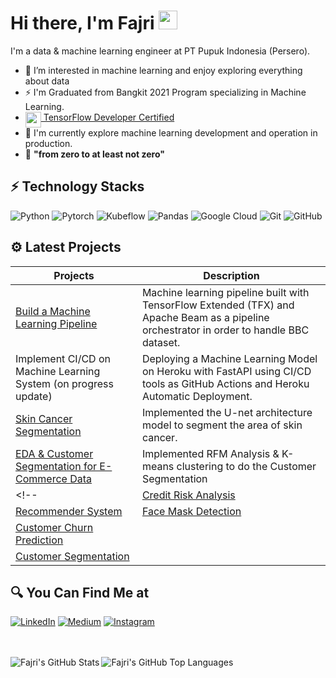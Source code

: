 #  Hi there, I'm Fajri <img src="https://github.com/TheDudeThatCode/TheDudeThatCode/blob/master/Assets/Hi.gif" width="30px">

I'm a data & machine learning engineer at PT Pupuk Indonesia (Persero). 

- 👀 I’m interested in machine learning and enjoy exploring everything about data
- ⚡ I'm Graduated from Bangkit 2021 Program specializing in Machine Learning.
- <img align="top" src="https://s3.us-east-1.amazonaws.com/accredible-api-templates/15784284048332915386973343827272.png" height="25px"/><a href="https://pdf.credential.net/y8l6pbel_1660060455745.pdf" target="_blank"> TensorFlow Developer Certified</a>
- 🔭 I'm currently explore machine learning development and operation in production.
- 🌱 **"from zero to at least not zero"**

<!---
![Visitor Badge](https://visitor-badge.laobi.icu/badge?page_id=rfajri27.rfajri27)
--->

## ⚡ Technology Stacks
![Python](https://img.shields.io/badge/-Python-yellow?style=flat-square&logo=Python)
![Pytorch](https://img.shields.io/badge/-Pytorch-pink?style=flat-square&logo=Pytorch)
![Kubeflow](https://img.shields.io/badge/-Kubeflow-blue?style=flat-square&logo=Kubeflow)
![Pandas](https://img.shields.io/badge/-Pandas-purple?style=flat-square&logo=Pandas)
![Google Cloud](https://img.shields.io/badge/Google%20Cloud-black?style=flat-square&logo=google-cloud)
![Git](https://img.shields.io/badge/-Git-black?style=flat-square&logo=git)
![GitHub](https://img.shields.io/badge/-GitHub-181717?style=flat-square&logo=github)

## ⚙ Latest Projects
| Projects | Description |
| ----------- | ----------- |
| [Build a Machine Learning Pipeline](https://github.com/rfajri27/ml-pipeline-for-bbc-dataset) | Machine learning pipeline built with TensorFlow Extended (TFX) and Apache Beam as a pipeline orchestrator in order to handle BBC dataset. |
| Implement CI/CD on Machine Learning System (on progress update) | Deploying a Machine Learning Model on Heroku with FastAPI using CI/CD tools as GitHub Actions and Heroku Automatic Deployment. |
| [Skin Cancer Segmentation](https://github.com/rfajri27/skin-cancer-segmentation) | Implemented the U-net architecture model to segment the area of skin cancer. |
| [EDA & Customer Segmentation for E-Commerce Data](https://github.com/rfajri27/ds-assessment) | Implemented RFM Analysis & K-means clustering to do the Customer Segmentation |
<!-- |[Credit Risk Analysis](https://github.com/rfajri27/credit_risk_analysis)|[Rock-Paper-Scissors Classifier](https://github.com/rfajri27/rock_paper_scissors)(ongoing)|
|[Recommender System](https://github.com/rfajri27/recommender_system)|[Face Mask Detection](https://github.com/rfajri27/face_mask_detection)|
|[Customer Churn Prediction](https://github.com/rfajri27/customer_churn)||
|[Customer Segmentation](https://github.com/rfajri27/customer_segmentation)| | -->




## 🔍 You Can Find Me at
<p>
  <a href="https://www.linkedin.com/in/rfajri912/" target="_blank"><img alt="LinkedIn" src="https://img.shields.io/badge/linkedin-%230077B5.svg?&style=for-the-badge&logo=linkedin&logoColor=white" /></a>  
  <a href="https://www.kaggle.com/rahmatfajri" target="_blank"><img alt="Medium" src="https://img.shields.io/badge/Kaggle-2C8EBB?&style=for-the-badge&logo=kaggle&logoColor=white" /></a>
  <a href="https://www.instagram.com/rfajri255/" target="_blank"><img alt="Instagram" src="https://img.shields.io/badge/instagram-%23E4405F.svg?&style=for-the-badge&logo=instagram&logoColor=white" /></a>  
</p>

<br />
<br />

<img align="left" alt="Fajri's GitHub Stats" src="https://github-readme-stats.vercel.app/api?username=rfajri27&show_icons=true&theme=calm" />
<img align="left" alt="Fajri's GitHub Top Languages" src="https://github-readme-stats.vercel.app/api/top-langs/?username=rfajri27&show_icons=true&theme=calm" />


<!---
rfajri27/rfajri27 is a ✨ special ✨ repository because its `README.md` (this file) appears on your GitHub profile.
You can click the Preview link to take a look at your changes.
--->
